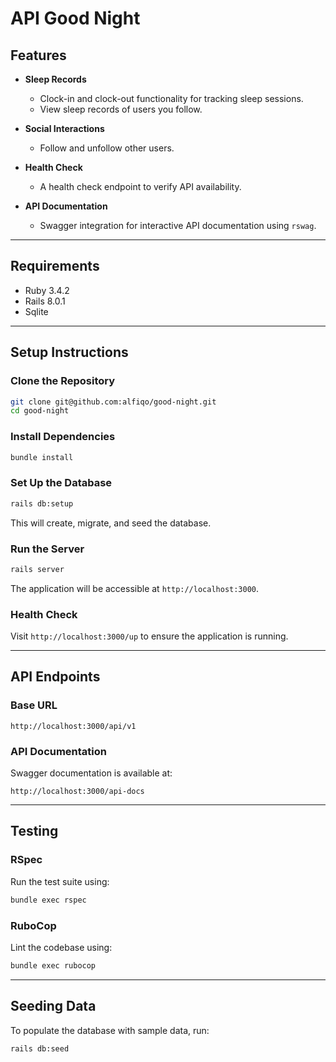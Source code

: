 # API Good Night

## Features

- **Sleep Records**
  - Clock-in and clock-out functionality for tracking sleep sessions.
  - View sleep records of users you follow.

- **Social Interactions**
  - Follow and unfollow other users.

- **Health Check**
  - A health check endpoint to verify API availability.

- **API Documentation**
  - Swagger integration for interactive API documentation using `rswag`.

---

## Requirements

- Ruby 3.4.2
- Rails 8.0.1
- Sqlite

---

## Setup Instructions

### Clone the Repository

```bash
git clone git@github.com:alfiqo/good-night.git
cd good-night
```

### Install Dependencies

```bash
bundle install
```

### Set Up the Database

```bash
rails db:setup
```
This will create, migrate, and seed the database.

### Run the Server

```bash
rails server
```
The application will be accessible at `http://localhost:3000`.

### Health Check

Visit `http://localhost:3000/up` to ensure the application is running.

---

## API Endpoints

### Base URL

```
http://localhost:3000/api/v1
```

### API Documentation

Swagger documentation is available at:
```
http://localhost:3000/api-docs
```

---

## Testing

### RSpec

Run the test suite using:
```bash
bundle exec rspec
```

### RuboCop

Lint the codebase using:
```bash
bundle exec rubocop
```

---

## Seeding Data

To populate the database with sample data, run:
```bash
rails db:seed
```
